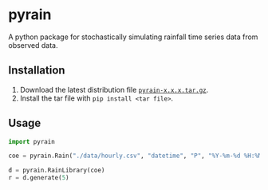 # pyrain

A python package for stochastically simulating rainfall time series data from observed data.

## Installation

1. Download the latest distribution file [`pyrain-x.x.x.tar.gz`](https://github.com/darshanbaral/pyrain/releases).
2. Install the tar file with `pip install <tar file>`.

## Usage

```python
import pyrain

coe = pyrain.Rain("./data/hourly.csv", "datetime", "P", "%Y-%m-%d %H:%M:%S")

d = pyrain.RainLibrary(coe)
r = d.generate(5)
```

